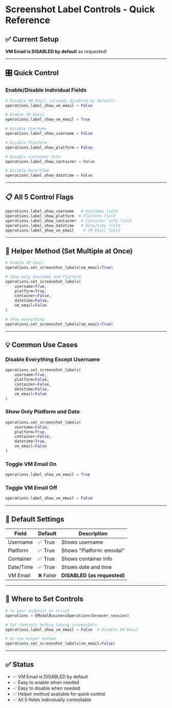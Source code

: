 # Screenshot Label Controls - Quick Reference

## ✅ Current Setup
**VM Email is DISABLED by default** as requested!

---

## 🎛️ Quick Control

### **Enable/Disable Individual Fields**

```python
# Disable VM Email (already disabled by default)
operations.label_show_vm_email = False

# Enable VM Email
operations.label_show_vm_email = True

# Disable Username
operations.label_show_username = False

# Disable Platform
operations.label_show_platform = False

# Disable Container Info
operations.label_show_container = False

# Disable Date/Time
operations.label_show_datetime = False
```

---

## 📋 All 5 Control Flags

```python
operations.label_show_username   # Username field
operations.label_show_platform  # Platform field
operations.label_show_container  # Container info field
operations.label_show_datetime   # Date/time field
operations.label_show_vm_email    # VM Email field
```

---

## 🚀 Helper Method (Set Multiple at Once)

```python
# Enable VM Email
operations.set_screenshot_labels(vm_email=True)

# Show only Username and Platform
operations.set_screenshot_labels(
    username=True,
    platform=True,
    container=False,
    datetime=False,
    vm_email=False
)

# Show everything
operations.set_screenshot_labels(vm_email=True)
```

---

## 💡 Common Use Cases

### **Disable Everything Except Username**
```python
operations.set_screenshot_labels(
    username=True,
    platform=False,
    container=False,
    datetime=False,
    vm_email=False
)
```

### **Show Only Platform and Date**
```python
operations.set_screenshot_labels(
    username=False,
    platform=True,
    container=False,
    datetime=True,
    vm_email=False
)
```

### **Toggle VM Email On**
```python
operations.label_show_vm_email = True
```

### **Toggle VM Email Off**
```python
operations.label_show_vm_email = False
```

---

## 📸 Default Settings

| Field       | Default | Description |
|-------------|---------|-------------|
| Username    | ✅ True | Shows username |
| Platform    | ✅ True | Shows "Platform: emodal" |
| Container   | ✅ True | Shows container info |
| Date/Time   | ✅ True | Shows date and time |
| VM Email    | ❌ False | **DISABLED (as requested)** |

---

## 🔄 Where to Set Controls

```python
# In your endpoint or script
operations = EModalBusinessOperations(browser_session)

# Set controls before taking screenshots
operations.label_show_vm_email = False  # Disable VM Email

# Or use helper method
operations.set_screenshot_labels(vm_email=False)
```

---

## ✅ Status

- ✅ VM Email is DISABLED by default
- ✅ Easy to enable when needed
- ✅ Easy to disable when needed
- ✅ Helper method available for quick control
- ✅ All 5 fields individually controllable
